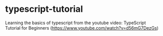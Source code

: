 # typescript-tutorial

Learning the basics of typescript from the youtube video: TypeScript Tutorial for Beginners (https://www.youtube.com/watch?v=d56mG7DezGs)

